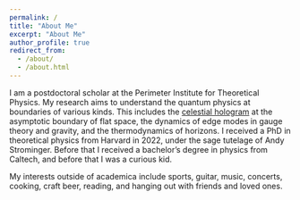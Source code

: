 ```yaml
---
permalink: /
title: "About Me"
excerpt: "About Me"
author_profile: true
redirect_from: 
  - /about/
  - /about.html
---
```


I am a postdoctoral scholar at the Perimeter Institute for Theoretical Physics. My research aims to understand the quantum physics at boundaries of various kinds. This includes the [celestial hologram](https://simonscelestialholographycollaboration.org/) at the asymptotic boundary of flat space, the dynamics of edge modes in gauge theory and gravity, and the thermodynamics of horizons. I received a PhD in theoretical physics from Harvard in 2022, under the sage tutelage of Andy Strominger. Before that I received a bachelor’s degree in physics from Caltech, and before that I was a curious kid.

My interests outside of academica include sports, guitar, music, concerts, cooking, craft beer, reading, and hanging out with friends and loved ones.
